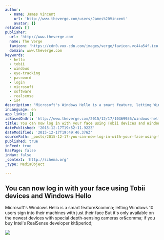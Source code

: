 ```yaml
---
author:
  - name: James Vincent
    url: 'http://www.theverge.com/users/James%20Vincent'
    avatar: {}
related: []
publisher:
  url: 'http://www.theverge.com'
  name: The Verge
  favicon: 'https://cdn0.vox-cdn.com/images/verge/favicon.vc44a54f.ico'
  domain: www.theverge.com
keywords:
  - hello
  - tobii
  - windows
  - eye-tracking
  - password
  - login
  - microsoft
  - software
  - realsense
  - is4
description: "Microsoft's Windows Hello is a smart feature, letting Windows 10 users sign into their machines with just their face But it's only available on the newest devices with special depth-sensing cameras or, if you buy Intel's RealSense developer kit."
inLanguage: en
app_links: []
isBasedOnUrl: 'http://www.theverge.com/2015/12/17/10369936/windows-hello-tobii-support'
title: You can now log in with your face using Tobii devices and Windows Hello
datePublished: '2015-12-17T19:52:11.922Z'
dateModified: '2015-12-17T19:49:46.376Z'
sourcePath: _posts/2015-12-17-you-can-now-log-in-with-your-face-using-tobii-devices-and-wi.md
published: true
inFeed: true
hasPage: false
inNav: false
_context: 'http://schema.org'
_type: MediaObject

---
```

<article style=""><h1>You can now log in with your face using Tobii devices and Windows Hello</h1><p>Microsoft's Windows Hello is a smart feature&amp;comma; letting Windows 10 users sign into their machines with just their face But it's only available on the newest devices with special depth-sensing cameras or&amp;comma; if you buy Intel's RealSense developer kit&amp;period;</p><img src="https://cdn1.vox-cdn.com/thumbor/ekEc7E2Ycr63kQD5NJ_L7pEm02E=/0x9:1298x739/1600x900/cdn0.vox-cdn.com/uploads/chorus_image/image/48243399/Screen_Shot_2015-12-17_at_7.53.16_AM.0.0.png" /></article>